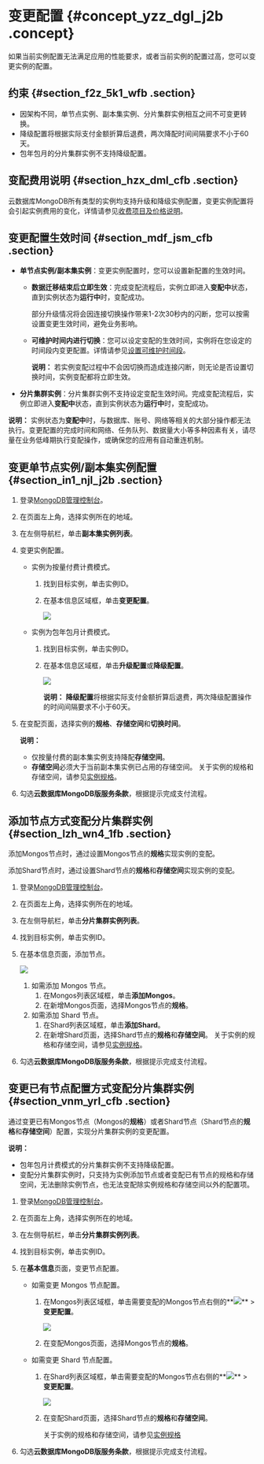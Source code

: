 # 变更配置 {#concept_yzz_dgl_j2b .concept}

如果当前实例配置无法满足应用的性能要求，或者当前实例的配置过高，您可以变更实例的配置。

## 约束 {#section_f2z_5k1_wfb .section}

-   因架构不同，单节点实例、副本集实例、分片集群实例相互之间不可变更转换。
-   降级配置将根据实际支付金额折算后退费，两次降配时间间隔要求不小于60天。
-   包年包月的分片集群实例不支持降级配置。

## 变配费用说明 {#section_hzx_dml_cfb .section}

云数据库MongoDB所有类型的实例均支持升级和降级实例配置，变更实例配置将会引起实例费用的变化，详情请参见[收费项目及价格说明](../../../../../intl.zh-CN/产品定价/收费项目及价格说明.md#)。

## 变更配置生效时间 {#section_mdf_jsm_cfb .section}

-   **单节点实例/副本集实例**：变更实例配置时，您可以设置新配置的生效时间。
    -   **数据迁移结束后立即生效**：完成变配流程后，实例立即进入**变配中**状态，直到实例状态为**运行中**时，变配成功。

        部分升级情况将会因连接切换操作带来1-2次30秒内的闪断，您可以按需设置变更生效时间，避免业务影响。

    -   **可维护时间内进行切换**：您可以设定变配的生效时间，实例将在您设定的时间段内变更配置。详情请参见[设置可维护时间段](intl.zh-CN/用户指南/实例管理/设置可维护时间段.md#)。

        **说明：** 若实例变配过程中不会因切换而造成连接闪断，则无论是否设置切换时间，实例变配都将立即生效。

-   **分片集群实例**：分片集群实例不支持设定变配生效时间。完成变配流程后，实例立即进入**变配中**状态，直到实例状态为**运行中**时，变配成功。

**说明：** 实例状态为**变配中**时，与数据库、账号、网络等相关的大部分操作都无法执行。变更配置的完成时间和网络、任务队列、数据量大小等多种因素有关，请尽量在业务低峰期执行变配操作，或确保您的应用有自动重连机制。

## 变更单节点实例/副本集实例配置 {#section_in1_njl_j2b .section}

1.  登录[MongoDB管理控制台](https://mongodb.console.aliyun.com/)。
2.  在页面左上角，选择实例所在的地域。
3.  在左侧导航栏，单击**副本集实例列表**。
4.  变更实例配置。
    -   实例为按量付费计费模式。
        1.  找到目标实例，单击实例ID。
        2.  在基本信息区域框，单击**变更配置**。

            ![](http://static-aliyun-doc.oss-cn-hangzhou.aliyuncs.com/assets/img/6706/155228958837259_zh-CN.png)

    -   实例为包年包月计费模式。
        1.  找到目标实例，单击实例ID。
        2.  在基本信息区域框，单击**升级配置**或**降级配置**。

            ![](http://static-aliyun-doc.oss-cn-hangzhou.aliyuncs.com/assets/img/6706/15522895886784_zh-CN.png)

            **说明：** **降级配置**将根据实际支付金额折算后退费，两次降级配置操作的时间间隔要求不小于60天。

5.  在变配页面，选择实例的**规格**、**存储空间**和**切换时间**。

    **说明：** 

    -   仅按量付费的副本集实例支持降配**存储空间**。
    -   **存储空间**必须大于当前副本集实例已占用的存储空间。
    关于实例的规格和存储空间，请参见[实例规格](../../../../../intl.zh-CN/产品简介/实例规格.md#)。

6.  勾选**云数据库MongoDB版服务条款**，根据提示完成支付流程。

## 添加节点方式变配分片集群实例 {#section_lzh_wn4_1fb .section}

添加Mongos节点时，通过设置Mongos节点的**规格**实现实例的变配。

添加Shard节点时，通过设置Shard节点的**规格**和**存储空间**实现实例的变配。

1.  登录[MongoDB管理控制台](https://mongodb.console.aliyun.com/)。
2.  在页面左上角，选择实例所在的地域。
3.  在左侧导航栏，单击**分片集群实例列表**。
4.  找到目标实例，单击实例ID。
5.  在基本信息页面，添加节点。

    ![](http://static-aliyun-doc.oss-cn-hangzhou.aliyuncs.com/assets/img/6706/155228958837266_zh-CN.png)

    1.  如需添加 Mongos 节点。
        1.  在Mongos列表区域框，单击**添加Mongos**。
        2.  在新增Mongos页面，选择Mongos节点的**规格**。
    2.  如需添加 Shard 节点。
        1.  在Shard列表区域框，单击**添加Shard**。
        2.  在新增Shard页面，选择Shard节点的**规格**和**存储空间**。
    关于实例的规格和存储空间，请参见[实例规格](../../../../../intl.zh-CN/产品简介/实例规格.md#)。

6.  勾选**云数据库MongoDB版服务条款**，根据提示完成支付流程。

## 变更已有节点配置方式变配分片集群实例 {#section_vnm_yrl_cfb .section}

通过变更已有Mongos节点（Mongos的**规格**）或者Shard节点（Shard节点的**规格**和**存储空间**）配置，实现分片集群实例的变更配置。

**说明：** 

-   包年包月计费模式的分片集群实例不支持降级配置。
-   变配分片集群实例时，只支持为实例添加节点或者变配已有节点的规格和存储空间，无法删除实例节点，也无法变配除实例规格和存储空间以外的配置项。

1.  登录[MongoDB管理控制台](https://mongodb.console.aliyun.com/)。
2.  在页面左上角，选择实例所在的地域。
3.  在左侧导航栏，单击**分片集群实例列表**。
4.  找到目标实例，单击实例ID。
5.  在**基本信息**页面，变更节点配置。
    -   如需变更 Mongos 节点配置。
        1.  在Mongos列表区域框，单击需要变配的Mongos节点右侧的**![](http://static-aliyun-doc.oss-cn-hangzhou.aliyuncs.com/assets/img/6723/155228958813851_zh-CN.png)** \> **变更配置**。

            ![](http://static-aliyun-doc.oss-cn-hangzhou.aliyuncs.com/assets/img/6706/155228958821057_zh-CN.png)

        2.  在变配Mongos页面，选择Mongos节点的**规格**。
    -   如需变更 Shard 节点配置。
        1.  在Shard列表区域框，单击需要变配的Mongos节点右侧的**![](http://static-aliyun-doc.oss-cn-hangzhou.aliyuncs.com/assets/img/6723/155228958813851_zh-CN.png)** \> **变更配置**。

            ![](http://static-aliyun-doc.oss-cn-hangzhou.aliyuncs.com/assets/img/6706/155228958821057_zh-CN.png)

        2.  在变配Shard页面，选择Shard节点的**规格**和**存储空间**。

            关于实例的规格和存储空间，请参见[实例规格](../../../../../intl.zh-CN/产品简介/实例规格.md#)

6.  勾选**云数据库MongoDB版服务条款**，根据提示完成支付流程。

